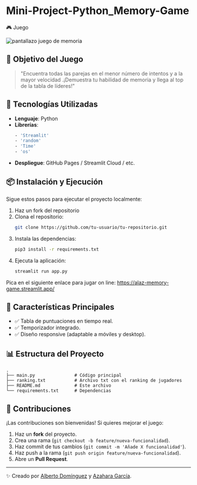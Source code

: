 # Mini-Project-Python_Memory-Game

🎮 Juego  

![pantallazo juego de memoria](https://github.com/user-attachments/assets/196d8ec3-c619-4bfe-9287-d193d34bf578)


## 🚀 Objetivo del Juego
> "Encuentra todas las parejas en el menor número de intentos y a la mayor velocidad .¡Demuestra tu habilidad de memoria y llega al top de la tabla de líderes!"

## 🔧 Tecnologías Utilizadas

- **Lenguaje**: Python
- **Librerías**:
  ```bash
  - 'Streamlit' 
  - 'random'
  - 'Time' 
  - 'os'
   ```
- **Despliegue**: GitHub Pages / Streamlit Cloud / etc.

## 📦 Instalación y Ejecución
Sigue estos pasos para ejecutar el proyecto localmente:

1. Haz un fork del repositorio
2. Clona el repositorio:
   ```bash
   git clone https://github.com/tu-usuario/tu-repositorio.git
   ```
3. Instala las dependencias:
   ```bash
   pip3 install -r requirements.txt
   ```
4. Ejecuta la aplicación:
   ```bash
   streamlit run app.py
   ```

Pica en el siguiente enlace para jugar on line: https://alaz-memory-game.streamlit.app/

## 🎯 Características Principales
- ✅ Tabla de puntuaciones en tiempo real.
- ✅ Temporizador integrado.
- ✅ Diseño responsive (adaptable a móviles y desktop).

## 📊 Estructura del Proyecto
```
.
├── main.py               # Código principal
├── ranking.txt           # Archivo txt con el ranking de jugadores
├── README.md             # Este archivo
└── requirements.txt      # Dependencias
```

## 🤝 Contribuciones
¡Las contribuciones son bienvenidas! Si quieres mejorar el juego:
1. Haz un **fork** del proyecto.
2. Crea una rama (`git checkout -b feature/nueva-funcionalidad`).
3. Haz commit de tus cambios (`git commit -m 'Añade X funcionalidad'`).
4. Haz push a la rama (`git push origin feature/nueva-funcionalidad`).
5. Abre un **Pull Request**.


---

✨ Creado por [Alberto Domínguez](https://github.com/CobaltHeron) y [Azahara García](https://github.com/Azaharag1984).
```
